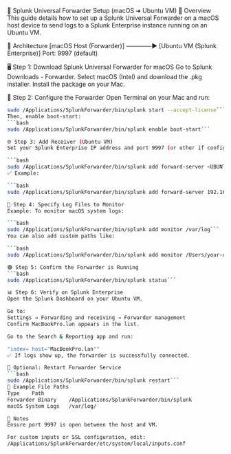 📡 Splunk Universal Forwarder Setup (macOS ➜ Ubuntu VM)
🧾 Overview
This guide details how to set up a Splunk Universal Forwarder on a macOS host device to send logs to a Splunk Enterprise instance running on an Ubuntu VM.

🧱 Architecture
[macOS Host (Forwarder)] ──────► [Ubuntu VM (Splunk Enterprise)]
              Port: 9997 (default)

🖥️ Step 1: Download Splunk Universal Forwarder for macOS
Go to Splunk Downloads - Forwarder.
Select macOS (Intel) and download the .pkg installer.
Install the package on your Mac.

🔐 Step 2: Configure the Forwarder
Open Terminal on your Mac and run:

```bash
sudo /Applications/SplunkForwarder/bin/splunk start --accept-license```
Then, enable boot-start:
```bash
sudo /Applications/SplunkForwarder/bin/splunk enable boot-start```

🌐 Step 3: Add Receiver (Ubuntu VM)
Set your Splunk Enterprise IP address and port 9997 (or other if configured):

```bash
sudo /Applications/SplunkForwarder/bin/splunk add forward-server <UBUNTU_VM_IP>:9997```
✅ Example:

```bash
sudo /Applications/SplunkForwarder/bin/splunk add forward-server 192.168.1.110:9997```

📂 Step 4: Specify Log Files to Monitor
Example: To monitor macOS system logs:

```bash
sudo /Applications/SplunkForwarder/bin/splunk add monitor /var/log```
You can also add custom paths like:

```bash
sudo /Applications/SplunkForwarder/bin/splunk add monitor /Users/your-username/Documents/logs```

🟢 Step 5: Confirm the Forwarder is Running
```bash
sudo /Applications/SplunkForwarder/bin/splunk status```

📊 Step 6: Verify on Splunk Enterprise
Open the Splunk Dashboard on your Ubuntu VM.

Go to:
Settings → Forwarding and receiving → Forwarder management
Confirm MacBookPro.lan appears in the list.

Go to the Search & Reporting app and run:

"index= host="MacBookPro.lan""
✅ If logs show up, the forwarder is successfully connected.

🧰 Optional: Restart Forwarder Service
```bash
sudo /Applications/SplunkForwarder/bin/splunk restart```
📁 Example File Paths
Type	Path
Forwarder Binary	/Applications/SplunkForwarder/bin/splunk
macOS System Logs	/var/log/

📝 Notes
Ensure port 9997 is open between the host and VM.

For custom inputs or SSL configuration, edit:
/Applications/SplunkForwarder/etc/system/local/inputs.conf
